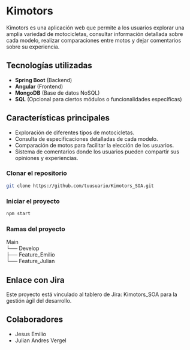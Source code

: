 # Kimotors

Kimotors es una aplicación web que permite a los usuarios explorar una amplia variedad de motocicletas, consultar información detallada sobre cada modelo, realizar comparaciones entre motos y dejar comentarios sobre su experiencia.

## Tecnologías utilizadas

- **Spring Boot** (Backend)
- **Angular** (Frontend)
- **MongoDB** (Base de datos NoSQL)
- **SQL** (Opcional para ciertos módulos o funcionalidades específicas)

## Características principales

- Exploración de diferentes tipos de motocicletas.
- Consulta de especificaciones detalladas de cada modelo.
- Comparación de motos para facilitar la elección de los usuarios.
- Sistema de comentarios donde los usuarios pueden compartir sus opiniones y experiencias.

### Clonar el repositorio

```bash
git clone https://github.com/tuusuario/Kimotors_SOA.git
```

### Iniciar el proyecto

```bash
npm start
```

### Ramas del proyecto

Main<br>
└── Develop<br>
    ├── Feature_Emilio<br>
    └── Feature_Julian

## Enlace con Jira

Este proyecto está vinculado al tablero de Jira: Kimotors_SOA para la gestión ágil del desarrollo.

## Colaboradores

- Jesus Emilio
- Julian Andres Vergel
